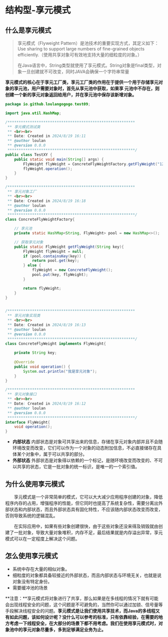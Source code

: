 # 结构型-享元模式

## 什么是享元模式

> 享元模式（Flyweight Pattern）是池技术的重要实现方式，其定义如下：Use sharing to support large numbers of fine-grained objects efficiently.（使用共享对象可有效地支持大量的细粒度的对象。）
>
> 
>
> 在Java语言中，String类型就使用了享元模式。String对象是final类型，对象一旦创建就不可改变，同时JAVA会确保一个字符串常量



**享元模式的核心在于享元工厂类，享元工厂类的作用在于提供一个用于存储享元对象的享元池，用户需要对象时，首先从享元池中获取，如果享 元池中不存在，则创建一个新的享元对象返回给用户，并在享元池中保存该新增对象。** 

```java
package io.github.loulangogogo.test09;

import java.util.HashMap;

/*********************************************************
 ** 享元模式测试类
 ** <br><br>
 ** Date: Created in 2024/8/19 16:11
 ** @author loulan
 ** @version 0.0.0
 *********************************************************/
public class TestXY {
    public static void main(String[] args) {
        FlyWeight flyWeight = ConcreteFlyWeightFactory.getFlyWeight("123");
        flyWeight.operation();
    }
}

/*********************************************************
 ** 享元对象工厂
 ** <br><br>
 ** Date: Created in 2024/8/19 16:18
 ** @author loulan
 ** @version 0.0.0
 *********************************************************/
class ConcreteFlyWeightFactory{

    // 享元池
    private static HashMap<String, FlyWeight> pool = new HashMap<>();

    // 获取享元对象
    public static FlyWeight getFlyWeight(String key){
        FlyWeight flyWeight = null;
        if (pool.containsKey(key)) {
            return pool.get(key);
        } else {
            flyWeight = new ConcreteFlyWeight();
            pool.put(key, flyWeight);
        }

        return flyWeight;
    }
}


/*********************************************************
 ** 享元对象实现类
 ** <br><br>
 ** Date: Created in 2024/8/19 16:13
 ** @author loulan
 ** @version 0.0.0
 *********************************************************/
class ConcreteFlyWeight implements FlyWeight{
    
    private String key;
    
    @Override
    public void operation() {
        System.out.println("我是享元对象");
    }
}

/*********************************************************
 ** 享元对象接口
 ** <br><br>
 ** Date: Created in 2024/8/19 16:12
 ** @author loulan
 ** @version 0.0.0
 *********************************************************/
interface FlyWeight{
    void operation();
}
```



- **内部状态**
  内部状态是对象可共享出来的信息，存储在享元对象内部并且不会随环境改变而改变，它们可以作为一个对象的动态附加信息，不必直接储存在具体某个对象中，属于可以共享的部分。
- **外部状态**
  外部状态是对象得以依赖的一个标记，是随环境改变而改变的、不可以共享的状态，它是一批对象的统一标识，是唯一的一个索引值。



## 为什么使用享元模式

&emsp;&emsp;享元模式是一个非常简单的模式，它可以大大减少应用程序创建的对象，降低程序内存的占用，增强程序的性能，但它同时也提高了系统复杂性，需要分离出外部状态和内部状态，而且外部状态具有固化特性，不应该随内部状态改变而改变，否则导致系统的逻辑混乱。

&emsp;&emsp;在实际应用中，如果有些对象创建很快，由于这些对象还没来得及销毁就由创建了一批对象，导致大量对象堆积，内存不足，最后结果就是内存溢出异常，享元模式可以在一定程度上解决这个问题。



## 怎么使用享元模式

- 系统中存在大量的相似对象。
- 细粒度的对象都具备较接近的外部状态，而且内部状态与环境无关，也就是说对象没有特定身份。
- 需要缓冲池的场景



**注意：**享元模式将对象进行了共享，那么如果是在多线程的情况下就有可能会出现线程安全的问题，这个问题是不可避免的，当然你可以通过加锁、信号量等手段解决线程安全的问题。**享元模式是让我们使用共享技术，而Java的多线程又有如此问题，该如何设计呢？没什么可以参考的标准，只有依靠经验，在需要的地方考虑一下线程安全，在大部分的场景下都不用考虑。我们在使用享元模式时，对象池中的享元对象尽量多，多到足够满足业务为止。**
